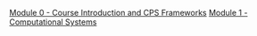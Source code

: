 [Module 0 - Course Introduction and CPS Frameworks](lectureslides/module0.pdf)
[Module 1 - Computational Systems](lectureslides/module1.pdf)